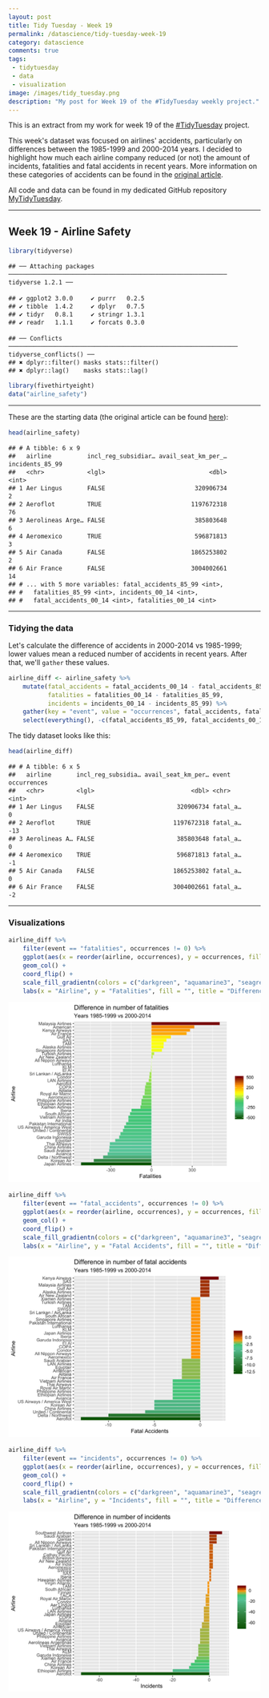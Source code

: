 ```yaml
---
layout: post
title: Tidy Tuesday - Week 19
permalink: /datascience/tidy-tuesday-week-19
category: datascience
comments: true
tags: 
 - tidytuesday
 - data
 - visualization
image: /images/tidy_tuesday.png
description: "My post for Week 19 of the #TidyTuesday weekly project."
---
```

This is an extract from my work for week 19 of the [#TidyTuesday](https://thomasmock.netlify.com/post/tidytuesday-a-weekly-social-data-project-in-r/) project.  

This week's dataset was focused on airlines' accidents, particularly on differences between the 1985-1999 and 2000-2014 years. I decided to highlight how much each airline company reduced (or not) the amount of incidents, fatalities and fatal accidents in recent years. More information on these categories of accidents can be found in the [original article](https://fivethirtyeight.com/features/should-travelers-avoid-flying-airlines-that-have-had-crashes-in-the-past/).  

All code and data can be found in my dedicated GitHub repository [MyTidyTuesday](https://github.com/robertopreste/MyTidyTuesday).  

___  


## Week 19 - Airline Safety  


``` r
library(tidyverse)
```

    ## ── Attaching packages ───────────────────────────────────────────────────────────── tidyverse 1.2.1 ──

    ## ✔ ggplot2 3.0.0     ✔ purrr   0.2.5
    ## ✔ tibble  1.4.2     ✔ dplyr   0.7.5
    ## ✔ tidyr   0.8.1     ✔ stringr 1.3.1
    ## ✔ readr   1.1.1     ✔ forcats 0.3.0

    ## ── Conflicts ──────────────────────────────────────────────────────────────── tidyverse_conflicts() ──
    ## ✖ dplyr::filter() masks stats::filter()
    ## ✖ dplyr::lag()    masks stats::lag()

``` r
library(fivethirtyeight)
data("airline_safety")
```

------------------------------------------------------------------------

These are the starting data (the original article can be found [here](https://fivethirtyeight.com/features/should-travelers-avoid-flying-airlines-that-have-had-crashes-in-the-past/)):

``` r
head(airline_safety)
```

    ## # A tibble: 6 x 9
    ##   airline          incl_reg_subsidiar… avail_seat_km_per_… incidents_85_99
    ##   <chr>            <lgl>                             <dbl>           <int>
    ## 1 Aer Lingus       FALSE                         320906734               2
    ## 2 Aeroflot         TRUE                         1197672318              76
    ## 3 Aerolineas Arge… FALSE                         385803648               6
    ## 4 Aeromexico       TRUE                          596871813               3
    ## 5 Air Canada       FALSE                        1865253802               2
    ## 6 Air France       FALSE                        3004002661              14
    ## # ... with 5 more variables: fatal_accidents_85_99 <int>,
    ## #   fatalities_85_99 <int>, incidents_00_14 <int>,
    ## #   fatal_accidents_00_14 <int>, fatalities_00_14 <int>

------------------------------------------------------------------------

### Tidying the data  


Let's calculate the difference of accidents in 2000-2014 vs 1985-1999; lower values mean a reduced number of accidents in recent years. After that, we'll `gather` these values.

``` r
airline_diff <- airline_safety %>% 
    mutate(fatal_accidents = fatal_accidents_00_14 - fatal_accidents_85_99, 
           fatalities = fatalities_00_14 - fatalities_85_99, 
           incidents = incidents_00_14 - incidents_85_99) %>% 
    gather(key = "event", value = "occurrences", fatal_accidents, fatalities, incidents) %>% 
    select(everything(), -c(fatal_accidents_85_99, fatal_accidents_00_14, fatalities_85_99, fatalities_00_14, incidents_85_99, incidents_00_14))
```

The tidy dataset looks like this:

``` r
head(airline_diff)
```

    ## # A tibble: 6 x 5
    ##   airline       incl_reg_subsidia… avail_seat_km_per… event    occurrences
    ##   <chr>         <lgl>                           <dbl> <chr>          <int>
    ## 1 Aer Lingus    FALSE                       320906734 fatal_a…           0
    ## 2 Aeroflot      TRUE                       1197672318 fatal_a…         -13
    ## 3 Aerolineas A… FALSE                       385803648 fatal_a…           0
    ## 4 Aeromexico    TRUE                        596871813 fatal_a…          -1
    ## 5 Air Canada    FALSE                      1865253802 fatal_a…           0
    ## 6 Air France    FALSE                      3004002661 fatal_a…          -2

------------------------------------------------------------------------

### Visualizations  


``` r
airline_diff %>% 
    filter(event == "fatalities", occurrences != 0) %>% 
    ggplot(aes(x = reorder(airline, occurrences), y = occurrences, fill = occurrences)) + 
    geom_col() + 
    coord_flip() + 
    scale_fill_gradientn(colors = c("darkgreen", "aquamarine3", "seagreen3", "yellow", "orange", "darkred")) +
    labs(x = "Airline", y = "Fatalities", fill = "", title = "Difference in number of fatalities", subtitle = "Years 1985-1999 vs 2000-2014")
```

![](/images/Week_19_files/figure-markdown_github/unnamed-chunk-5-1.png)

``` r
airline_diff %>% 
    filter(event == "fatal_accidents", occurrences != 0) %>% 
    ggplot(aes(x = reorder(airline, occurrences), y = occurrences, fill = occurrences)) + 
    geom_col() + 
    coord_flip() +
    scale_fill_gradientn(colors = c("darkgreen", "aquamarine3", "seagreen3", "orange", "darkred"), values = c(0, 0.6, 0.7, 0.8, 1)) + 
    labs(x = "Airline", y = "Fatal Accidents", fill = "", title = "Difference in number of fatal accidents", subtitle = "Years 1985-1999 vs 2000-2014")
```

![](/images/Week_19_files/figure-markdown_github/unnamed-chunk-6-1.png)

``` r
airline_diff %>% 
    filter(event == "incidents", occurrences != 0) %>% 
    ggplot(aes(x = reorder(airline, occurrences), y = occurrences, fill = occurrences)) + 
    geom_col() + 
    coord_flip() +
    scale_fill_gradientn(colors = c("darkgreen", "aquamarine3", "seagreen3", "orange", "darkred"), values = c(0, 0.7, 0.8, 0.9, 1)) + 
    labs(x = "Airline", y = "Incidents", fill = "", title = "Difference in number of incidents", subtitle = "Years 1985-1999 vs 2000-2014")
```

![](/images/Week_19_files/figure-markdown_github/unnamed-chunk-7-1.png)


